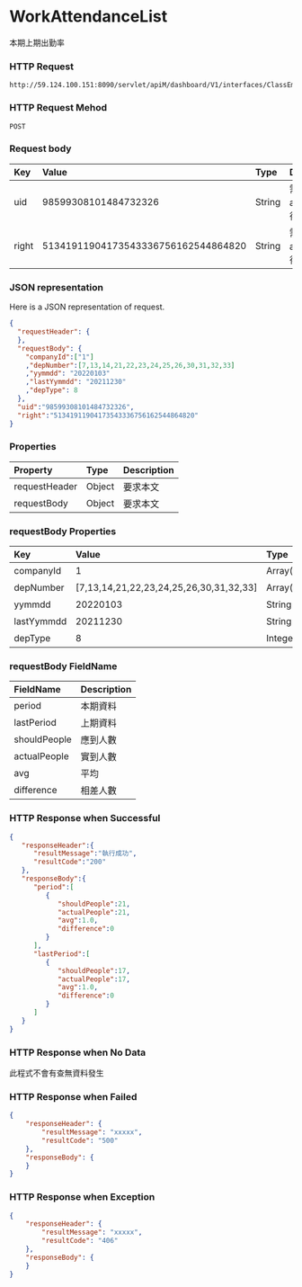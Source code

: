 # WorkAttendanceList
本期上期出勤率

### HTTP Request
```
http://59.124.100.151:8090/servlet/apiM/dashboard/V1/interfaces/ClassEmployeeTotal/WorkAttendanceList
```

### HTTP Request Mehod
```
POST
```

### Request body
| Key | Value | Type | Description |
|:----------|:-------------|:-----|:------------|
| uid | 98599308101484732326 | String | 需透過apiLogin取得
| right | 51341911904173543336756162544864820 | String | 需透過apiLogin取得 |

### JSON representation
Here is a JSON representation of request.
```json
{
  "requestHeader": {
  },
  "requestBody": {
    "companyId":["1"]
    ,"depNumber":[7,13,14,21,22,23,24,25,26,30,31,32,33]
    ,"yymmdd": "20220103"
    ,"lastYymmdd": "20211230"
    ,"depType": 8
  },
  "uid":"98599308101484732326",
  "right":"51341911904173543336756162544864820"
}
```

### Properties
| Property | Type | Description |
|:---------|:-----|:------------|
| requestHeader | Object | 要求本文 |
| requestBody | Object | 要求本文 |

### requestBody Properties
| Key | Value | Type | Description | Required | Format |
|:----------|:-------------|:-----|:------------|:------------|:------------|
| companyId | 1 | Array(String) | 公司代號 | N | n/a |
| depNumber | [7,13,14,21,22,23,24,25,26,30,31,32,33] | Array(Integer) | 部門代碼 | N | n/a |
| yymmdd | 20220103 | String | 本期年月日 | Y | YYYYMMDD |
| lastYymmdd | 20211230 | String | 上期年月日 | Y | YYYYMMDD |
| depType | 8 | Integer | 統計階層 | Y | n/a |

### requestBody FieldName
| FieldName | Description |
|:----------|:-------------|
| period | 本期資料 |
| lastPeriod | 上期資料 |
| shouldPeople | 應到人數 |
| actualPeople | 實到人數 |
| avg | 平均 |
| difference | 相差人數 |

### HTTP Response when Successful
```json
{
   "responseHeader":{
      "resultMessage":"執行成功",
      "resultCode":"200"
   },
   "responseBody":{
      "period":[
         {
            "shouldPeople":21,
            "actualPeople":21,
            "avg":1.0,
            "difference":0
         }
      ],
      "lastPeriod":[
         {
            "shouldPeople":17,
            "actualPeople":17,
            "avg":1.0,
            "difference":0
         }
      ]
   }
}
```

### HTTP Response when No Data
此程式不會有查無資料發生

### HTTP Response when Failed
```json
{
    "responseHeader": {
        "resultMessage": "xxxxx",
        "resultCode": "500"
    },
    "responseBody": {
    }
}
```

### HTTP Response when Exception
```json
{
    "responseHeader": {
        "resultMessage": "xxxxx",
        "resultCode": "406"
    },
    "responseBody": {
    }
}
```
